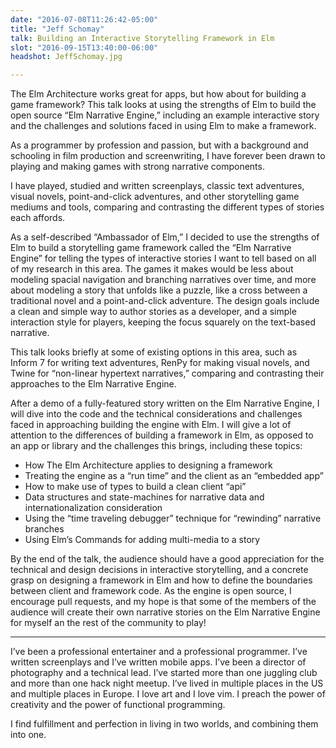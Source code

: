```yaml
---
date: "2016-07-08T11:26:42-05:00"
title: "Jeff Schomay"
talk: Building an Interactive Storytelling Framework in Elm
slot: "2016-09-15T13:40:00-06:00"
headshot: JeffSchomay.jpg

---
```


The Elm Architecture works great for apps, but how about for building a game
framework? This talk looks at using the strengths of Elm to build the open
source “Elm Narrative Engine,” including an example interactive story and the
challenges and solutions faced in using Elm to make a framework.

<!--more-->

As a programmer by profession and passion, but with a background and schooling
in film production and screenwriting, I have forever been drawn to playing and
making games with strong narrative components.

I have played, studied and written screenplays, classic text adventures, visual
novels, point-and-click adventures, and other storytelling game mediums and
tools, comparing and contrasting the different types of stories each affords.

As a self-described “Ambassador of Elm,” I decided to use the strengths of Elm
to build a storytelling game framework called the “Elm Narrative Engine” for
telling the types of interactive stories I want to tell based on all of my
research in this area. The games it makes would be less about modeling spacial
navigation and branching narratives over time, and more about modeling a story
that unfolds like a puzzle, like a cross between a traditional novel and a
point-and-click adventure. The design goals include a clean and simple way to
author stories as a developer, and a simple interaction style for players,
keeping the focus squarely on the text-based narrative.

This talk looks briefly at some of existing options in this area, such as Inform
7 for writing text adventures, RenPy for making visual novels, and Twine for
“non-linear hypertext narratives,” comparing and contrasting their approaches to
the Elm Narrative Engine.

After a demo of a fully-featured story written on the Elm Narrative Engine, I
will dive into the code and the technical considerations and challenges faced in
approaching building the engine with Elm. I will give a lot of attention to the
differences of building a framework in Elm, as opposed to an app or library and
the challenges this brings, including these topics:

- How The Elm Architecture applies to designing a framework
- Treating the engine as a “run time” and the client as an “embedded app”
- How to make use of types to build a clean client “api”
- Data structures and state-machines for narrative data and internationalization
  consideration
- Using the “time traveling debugger” technique for “rewinding” narrative
  branches
- Using Elm’s Commands for adding multi-media to a story

By the end of the talk, the audience should have a good appreciation for the
technical and design decisions in interactive storytelling, and a concrete grasp
on designing a framework in Elm and how to define the boundaries between client
and framework code. As the engine is open source, I encourage pull requests, and
my hope is that some of the members of the audience will create their own
narrative stories on the Elm Narrative Engine for myself an the rest of the
community to play!

---

I’ve been a professional entertainer and a professional programmer. I’ve written
screenplays and I’ve written mobile apps. I’ve been a director of photography
and a technical lead. I’ve started more than one juggling club and more than one
hack night meetup. I’ve lived in multiple places in the US and multiple places
in Europe. I love art and I love vim. I preach the power of creativity and the
power of functional programming.

I find fulfillment and perfection in living in two worlds, and combining them
into one.
